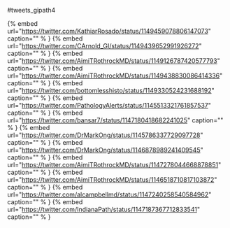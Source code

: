#tweets_gipath4

{% embed url="https://twitter.com/KathiarRosado/status/1149459078806147073"  caption="" % }
{% embed url="https://twitter.com/CArnold_GI/status/1149439652991926272"  caption="" % }
{% embed url="https://twitter.com/AimiTRothrockMD/status/1149126787420577793"  caption="" % }
{% embed url="https://twitter.com/AimiTRothrockMD/status/1149438830086414336"  caption="" % }
{% embed url="https://twitter.com/bottomlesshisto/status/1149330524231688192"  caption="" % }
{% embed url="https://twitter.com/PathologyAlerts/status/1145513321761857537"  caption="" % }
{% embed url="https://twitter.com/bansar7/status/1147180418682241025"  caption="" % }
{% embed url="https://twitter.com/DrMarkOng/status/1145786337729097728"  caption="" % }
{% embed url="https://twitter.com/DrMarkOng/status/1146878989241409545"  caption="" % }
{% embed url="https://twitter.com/AimiTRothrockMD/status/1147278044668878851"  caption="" % }
{% embed url="https://twitter.com/AimiTRothrockMD/status/1146518710817103872"  caption="" % }
{% embed url="https://twitter.com/alcampbellmd/status/1147240258540584962"  caption="" % }
{% embed url="https://twitter.com/IndianaPath/status/1147187367712833541"  caption="" % }
